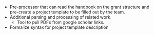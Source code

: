 * Pre-processor that can read the handbook on the grant structure and pre-create a project template to be filled out by the team.
* Additional parsing and processing of related work.
    * Tool to pull PDFs from google scholar links.
* Formalize syntax for project template description
